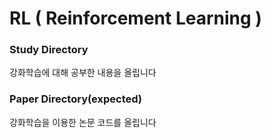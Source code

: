 # RL ( Reinforcement Learning )
### Study Directory
강화학습에 대해 공부한 내용을 올립니다
### Paper Directory(expected)
강화학습을 이용한 논문 코드를 올립니다
